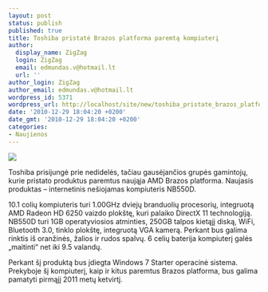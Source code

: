 ```yaml
---
layout: post
status: publish
published: true
title: Toshiba pristatė Brazos platforma paremtą kompiuterį
author:
  display_name: ZigZag
  login: ZigZag
  email: edmundas.v@hotmail.lt
  url: ''
author_login: ZigZag
author_email: edmundas.v@hotmail.lt
wordpress_id: 5371
wordpress_url: http://localhost/site/new/toshiba_pristate_brazos_platforma_paremta_kompiuteri/
date: '2010-12-29 18:04:20 +0200'
date_gmt: '2010-12-29 18:04:20 +0200'
categories:
- Naujienos
---
```

<div class="imgright"><img src="http://www.part.lt/img/72ab721d54af692fca88a3de5ea825bb210.jpg"  /></div>
<p>Toshiba prisijungė prie nedidelės, tačiau gausėjančios grupės gamintojų, kurie pristato produktus paremtus naująja AMD Brazos platforma. Naujasis produktas – internetinis nešiojamas kompiuteris NB550D. </p>
<p>10.1 colių kompiuteris turi 1.00GHz dviejų branduolių procesorių, integruotą  AMD Radeon HD 6250 vaizdo plokštę, kuri palaiko DirectX 11 technologiją. NB550D turi 1GB operatyviosios atminties, 250GB talpos kietąjį diską, WiFi, Bluetooth 3.0, tinklo plokštę, integruotą VGA kamerą. Perkant bus galima rinktis iš oranžinės, žalios ir rudos spalvų. 6 celių baterija kompiuterį galės „maitinti“ net iki 9.5 valandų.  </p>
<p>Perkant šį produktą  bus įdiegta Windows 7 Starter operacinė sistema. Prekyboje šį kompiuterį, kaip ir kitus paremtus Brazos platforma, bus galima pamatyti pirmąjį 2011 metų ketvirtį.<br /></p>
